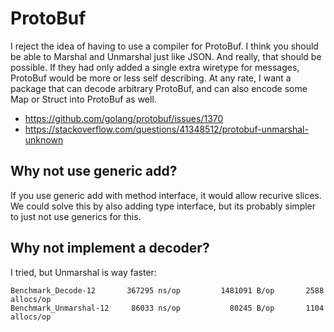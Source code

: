 # ProtoBuf

I reject the idea of having to use a compiler for ProtoBuf. I think you should
be able to Marshal and Unmarshal just like JSON. And really, that should be
possible. If they had only added a single extra wiretype for messages, ProtoBuf
would be more or less self describing. At any rate, I want a package that can
decode arbitrary ProtoBuf, and can also encode some Map or Struct into ProtoBuf
as well.

- https://github.com/golang/protobuf/issues/1370
- https://stackoverflow.com/questions/41348512/protobuf-unmarshal-unknown

## Why not use generic add?

If you use generic add with method interface, it would allow recurive slices. We
could solve this by also adding type interface, but its probably simpler to just
not use generics for this.

## Why not implement a decoder?

I tried, but Unmarshal is way faster:

~~~
Benchmark_Decode-12       367295 ns/op         1481091 B/op       2588 allocs/op
Benchmark_Unmarshal-12     86033 ns/op           80245 B/op       1104 allocs/op
~~~
